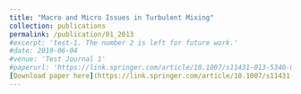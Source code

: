 ```yaml
---
title: "Macro and Micro Issues in Turbulent Mixing"
collection: publications
permalink: /publication/01_2013
#excerpt: 'test-1. The number 2 is left for future work.'
#date: 2019-06-04
#venue: 'Test Journal 1'
#paperurl: 'https://link.springer.com/article/10.1007/s11431-013-5340-0'
[Download paper here](https://link.springer.com/article/10.1007/s11431-013-5340-0)
---
```

